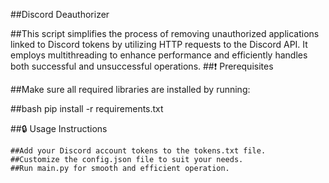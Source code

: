 ##Discord Deauthorizer

##This script simplifies the process of removing unauthorized applications linked to Discord tokens by utilizing HTTP requests to the Discord API. It employs multithreading to enhance performance and efficiently handles both successful and unsuccessful operations.
##❗ Prerequisites

##Make sure all required libraries are installed by running:

##bash
pip install -r requirements.txt

##🔒 Usage Instructions

    ##Add your Discord account tokens to the tokens.txt file.
    ##Customize the config.json file to suit your needs.
    ##Run main.py for smooth and efficient operation.
